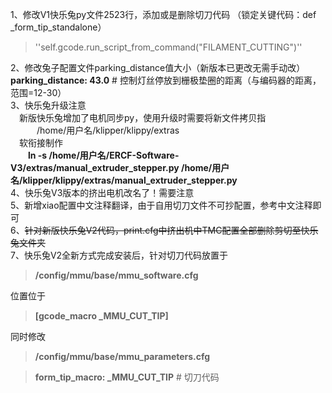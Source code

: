 <!--
 * @Author: Mjf
 * @Date: 2023-07-19 20:39:04
 * @LastEditTime: 2023-11-17 18:42:59
 * @LastEditors: Win_VScode
 * @Description: 
 * @FilePath: \undefinedf:\download\TradRack_Beta-main\STLs\TradRack_Beta-main-mod\TradRack_Beta-main-mod\切刀-快乐兔配置参考\readme.md
 * 版权声明暂无
-->

1、修改V1快乐兔py文件2523行，添加或是删除切刀代码 （锁定关键代码：def _form_tip_standalone）<br/>
>''self.gcode.run_script_from_command("FILAMENT_CUTTING")''<br/>

2、修改兔子配置文件parking_distance值大小（新版本已更改无需手动改）<br/>
    **parking_distance: 43.0**  # 控制灯丝停放到栅极垫圈的距离（与编码器的距离，范围=12-30）<br/>
3、快乐兔升级注意<br/>
&emsp;新版快乐兔增加了电机同步py，使用升级时需要将新文件拷贝指<br/>
&emsp;&emsp;&emsp;/home/用户名/klipper/klippy/extras<br/>
&emsp;软衔接制作<br/>
&emsp;&emsp;**ln -s /home/用户名/ERCF-Software-V3/extras/manual_extruder_stepper.py /home/用户名/klipper/klippy/extras/manual_extruder_stepper.py**<br/>
4、快乐兔V3版本的挤出电机改名了！需要注意  
5、新增xiao配置中文注释翻译，由于自用切刀文件不可抄配置，参考中文注释即可   
6、~~针对新版快乐兔V2代码，print.cfg中挤出机中TMC配置全部删除剪切至快乐兔文件夹~~  
7、快乐兔V2全新方式完成安装后，针对切刀代码放置于  
>**/config/mmu/base/mmu_software.cfg** 

位置位于 
>**[gcode_macro _MMU_CUT_TIP]** 

同时修改 
>**/config/mmu/base/mmu_parameters.cfg** 

 >**form_tip_macro: _MMU_CUT_TIP**   # 切刀代码  
